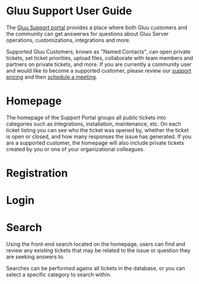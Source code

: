 # Gluu Support User Guide
The [Gluu Support portal](https://support.gluu.org) provides a place where both Gluu customers and the community can get answerws for questions about Gluu Server operations, customizations, integrations and more. 

Supported Gluu Customers, known as "Named Contacts", can open private tickets, set ticket priorities, upload files, collaborate with team members and partners on private tickets, and more. If you are currently a community user and would like to become a supported customer, please review our [support pricing](http://gluu.org/pricing) and then [schedule a meeting](http://gluu.org/booking). 

# Homepage
The homepage of the Support Portal groups all public tickets into categories such as integrations, installation, maintenance, etc. On each ticket listing you can see who the ticket was opened by, whether the ticket is open or closed, and how many responses the issue has generated. If you are a supported customer, the homepage will also include private tickets created by you or one of your organizational colleagues.  

# Registration

# Login 

# Search

Using the front-end search located on the homepage, users can find and review any existing tickets that may be related to the issue or question they are seeking answers to. 

Searches can be performed agains all tickets in the database, or you can select a specific category to search within. 


